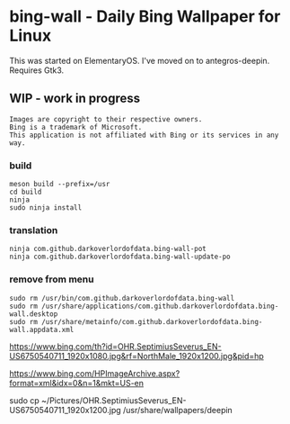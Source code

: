 # bing-wall - Daily Bing Wallpaper for Linux

This was started on ElementaryOS. I've moved on to antegros-deepin. 
Requires Gtk3.

## WIP - work in progress

    Images are copyright to their respective owners. 
    Bing is a trademark of Microsoft. 
    This application is not affiliated with Bing or its services in any way.

### build

    meson build --prefix=/usr
    cd build
    ninja
    sudo ninja install

### translation

    ninja com.github.darkoverlordofdata.bing-wall-pot
    ninja com.github.darkoverlordofdata.bing-wall-update-po

### remove from menu

    sudo rm /usr/bin/com.github.darkoverlordofdata.bing-wall
    sudo rm /usr/share/applications/com.github.darkoverlordofdata.bing-wall.desktop
    sudo rm /usr/share/metainfo/com.github.darkoverlordofdata.bing-wall.appdata.xml



https://www.bing.com/th?id=OHR.SeptimiusSeverus_EN-US6750540711_1920x1080.jpg&rf=NorthMale_1920x1200.jpg&pid=hp



https://www.bing.com/HPImageArchive.aspx?format=xml&idx=0&n=1&mkt=US-en


sudo cp ~/Pictures/OHR.SeptimiusSeverus_EN-US6750540711_1920x1200.jpg /usr/share/wallpapers/deepin

